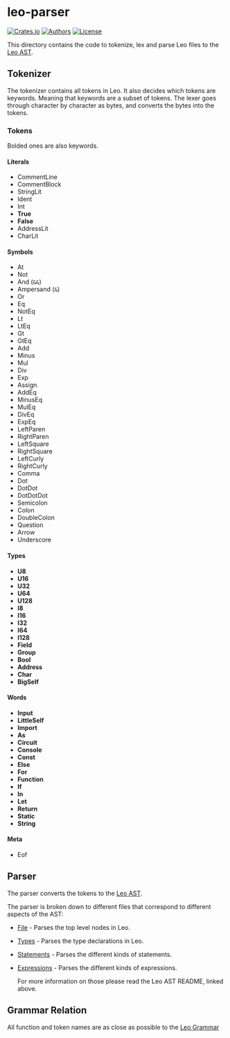 # leo-parser

[![Crates.io](https://img.shields.io/crates/v/leo-parser.svg?color=neon)](https://crates.io/crates/leo-parser)
[![Authors](https://img.shields.io/badge/authors-Aleo-orange.svg)](../AUTHORS)
[![License](https://img.shields.io/badge/License-GPLv3-blue.svg)](./LICENSE.md)

This directory contains the code to tokenize, lex and parse Leo files to the [Leo AST](./../ast/README.md).

## Tokenizer

The tokenizer contains all tokens in Leo.
It also decides which tokens are keywords.
Meaning that keywords are a subset of tokens.
The lexer goes through character by character as bytes, and converts the bytes into the tokens.

### Tokens

Bolded ones are also keywords.

#### Literals
- CommentLine
- CommentBlock
- StringLit
- Ident
- Int
- **True**
- **False**
- AddressLit
- CharLit

#### Symbols
- At
- Not
- And (`&&`)
- Ampersand (`&`)
- Or
- Eq
- NotEq
- Lt
- LtEq
- Gt
- GtEq
- Add
- Minus
- Mul
- Div
- Exp
- Assign
- AddEq
- MinusEq
- MulEq
- DivEq
- ExpEq
- LeftParen
- RightParen
- LeftSquare
- RightSquare
- LeftCurly
- RightCurly
- Comma
- Dot
- DotDot
- DotDotDot
- Semicolon
- Colon
- DoubleColon
- Question
- Arrow
- Underscore

#### Types
- **U8**
- **U16**
- **U32**
- **U64**
- **U128**
- **I8**
- **I16**
- **I32**
- **I64**
- **I128**
- **Field**
- **Group**
- **Bool**
- **Address**
- **Char**
- **BigSelf**

#### Words
- **Input**
- **LittleSelf**
- **Import**
- **As**
- **Circuit**
- **Console**
- **Const**
- **Else**
- **For**
- **Function**
- **If**
- **In**
- **Let**
- **Return**
- **Static**
- **String**

#### Meta
- Eof

## Parser

The parser converts the tokens to the [Leo AST](./../ast/README.md).

The parser is broken down to different files that correspond to different aspects of the AST:

- [File](./src/parser/file.rs) - Parses the top level nodes in Leo.
- [Types](./src/parser/type_.rs) - Parses the type declarations in Leo.
- [Statements](./src/parser/statement.rs) - Parses the different kinds of statements.
- [Expressions](./src/parser/expression.rs) - Parses the different kinds of expressions.
  
  For more information on those please read the Leo AST README, linked above.

## Grammar Relation

All function and token names are as close as possible to the [Leo Grammar](./../grammar/README.md)
